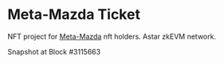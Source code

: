 # Meta-Mazda Ticket

NFT project for [Meta-Mazda](https://astar-zkevm.explorer.startale.com/address/0x8Ade4c707630d2F3aB0e36cde5c81dA8F56fE0b6) nft holders. Astar zkEVM network.

Snapshot at Block #3115663